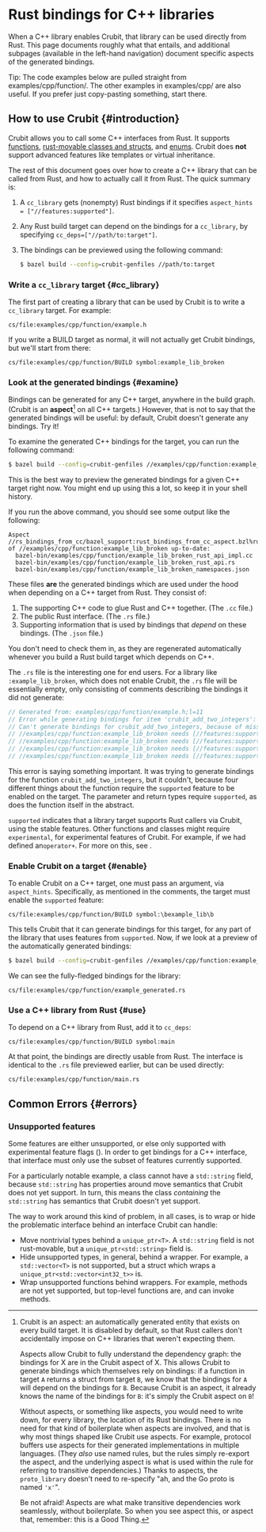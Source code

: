 # Rust bindings for C++ libraries

When a C++ library enables Crubit, that library can be used directly from Rust.
This page documents roughly what that entails, and additional subpages
(available in the left-hand navigation) document specific aspects of the
generated bindings.

Tip: The code examples below are pulled straight from
examples/cpp/function/. The other examples in
examples/cpp/ are also useful. If you prefer just
copy-pasting something, start there.

## How to use Crubit {#introduction}

Crubit allows you to call some C++ interfaces from Rust. It supports
[functions](functions.md),
[rust-movable classes and structs](classes_and_structs.md), and
[enums](enums.md). Crubit does **not** support advanced features like templates
or virtual inheritance.

The rest of this document goes over how to create a C++ library that can be
called from Rust, and how to actually call it from Rust. The quick summary is:

1.  A `cc_library` gets (nonempty) Rust bindings if it specifies `aspect_hints =
    ["//features:supported"]`.

2.  Any Rust build target can depend on the bindings for a `cc_library`, by
    specifying `cc_deps=["//path/to:target"]`.

3.  The bindings can be previewed using the following command:

    ```sh
    $ bazel build --config=crubit-genfiles //path/to:target
    ```

### Write a `cc_library` target {#cc_library}

The first part of creating a library that can be used by Crubit is to write a
`cc_library` target. For example:

```live-snippet
cs/file:examples/cpp/function/example.h
```

If you write a BUILD target as normal, it will not actually get Crubit bindings,
but we'll start from there:

```live-snippet
cs/file:examples/cpp/function/BUILD symbol:example_lib_broken
```

### Look at the generated bindings {#examine}

Bindings can be generated for any C++ target, anywhere in the build graph.
(Crubit is an **aspect**[^aspects] on all C++ targets.) However, that is not to
say that the generated bindings will be useful: by default, Crubit doesn't
generate any bindings. Try it!

To examine the generated C++ bindings for the target, you can run the following
command:

```sh
$ bazel build --config=crubit-genfiles //examples/cpp/function:example_lib_broken
```

This is the best way to preview the generated bindings for a given C++ target
right now. You might end up using this a lot, so keep it in your shell history.

If you run the above command, you should see some output like the following:

```
Aspect //rs_bindings_from_cc/bazel_support:rust_bindings_from_cc_aspect.bzl%rust_bindings_from_cc_aspect of //examples/cpp/function:example_lib_broken up-to-date:
  bazel-bin/examples/cpp/function/example_lib_broken_rust_api_impl.cc
  bazel-bin/examples/cpp/function/example_lib_broken_rust_api.rs
  bazel-bin/examples/cpp/function/example_lib_broken_namespaces.json
```

These files **are** the generated bindings which are used under the hood when
depending on a C++ target from Rust. They consist of:

1.  The supporting C++ code to glue Rust and C++ together. (The `.cc` file.)
2.  The public Rust interface. (The `.rs` file.)
3.  Supporting information that is used by bindings that *depend* on these
    bindings. (The `.json` file.)

You don't need to check them in, as they are regenerated automatically whenever
you build a Rust build target which depends on C++.

The `.rs` file is the interesting one for end users. For a library like
`:example_lib_broken`, which does not enable Crubit, the `.rs` file will be
essentially empty, only consisting of comments describing the bindings it did
not generate:

```rust
// Generated from: examples/cpp/function/example.h;l=11
// Error while generating bindings for item 'crubit_add_two_integers':
// Can't generate bindings for crubit_add_two_integers, because of missing required features (<internal link>):
// //examples/cpp/function:example_lib_broken needs [//features:supported] for crubit_add_two_integers (return type)
// //examples/cpp/function:example_lib_broken needs [//features:supported] for crubit_add_two_integers (the type of x (parameter #0))
// //examples/cpp/function:example_lib_broken needs [//features:supported] for crubit_add_two_integers (the type of y (parameter #1))
// //examples/cpp/function:example_lib_broken needs [//features:supported] for crubit_add_two_integers (extern \"C\" function)
```

This error is saying something important. It was trying to generate bindings for
the function `crubit_add_two_integers`, but it couldn't, because four different
things about the function require the `supported` feature to be enabled on the
target. The parameter and return types require `supported`, as does the function
itself in the abstract.

`supported` indicates that a library target supports Rust callers via Crubit,
using the stable features. Other functions and classes might require
`experimental`, for experimental features of Crubit. For example, if we had
defined an`operator+`. For more on this, see <internal link>.

### Enable Crubit on a target {#enable}

To enable Crubit on a C++ target, one must pass an argument, via `aspect_hints`.
Specifically, as mentioned in the comments, the target must enable the
`supported` feature:

```live-snippet
cs/file:examples/cpp/function/BUILD symbol:\bexample_lib\b
```

This tells Crubit that it can generate bindings for this target, for any part of
the library that uses features from `supported`. Now, if we look at a preview of
the automatically generated bindings:

```sh
$ bazel build --config=crubit-genfiles //examples/cpp/function:example_lib
```

We can see the fully-fledged bindings for the library:

```live-snippet
cs/file:examples/cpp/function/example_generated.rs
```

### Use a C++ library from Rust {#use}

To depend on a C++ library from Rust, add it to `cc_deps`:

```live-snippet
cs/file:examples/cpp/function/BUILD symbol:main
```

At that point, the bindings are directly usable from Rust. The interface is
identical to the `.rs` file previewed earlier, but can be used directly:

```live-snippet
cs/file:examples/cpp/function/main.rs
```

## Common Errors {#errors}

### Unsupported features

Some features are either unsupported, or else only supported with experimental
feature flags (<internal link>). In order to get bindings for a C++
interface, that interface must only use the subset of features currently
supported.

For a particularly notable example, a class cannot have a `std::string` field,
because `std::string` has properties around move semantics that Crubit does not
yet support. In turn, this means the class *containing* the `std::string` has
semantics that Crubit doesn't yet support.

The way to work around this kind of problem, in all cases, is to wrap or hide
the problematic interface behind an interface Crubit can handle:

*   Move nontrivial types behind a `unique_ptr<T>`. A `std::string` field is not
    rust-movable, but a `unique_ptr<std::string>` field is.
*   Hide unsupported types, in general, behind a wrapper. For example, a
    `std::vector<T>` is not supported, but a struct which wraps a
    `unique_ptr<std::vector<int32_t>>` is.
*   Wrap unsupported functions behind wrappers. For example, methods are not yet
    supported, but top-level functions are, and can invoke methods.

[^aspects]: Crubit is an aspect: an automatically generated entity that exists
    on every build target. It is disabled by default, so that Rust
    callers don't accidentally impose on C++ libraries that weren't
    expecting them.

    Aspects allow Crubit to fully understand the dependency graph: the
    bindings for X are in the Crubit aspect of X. This allows Crubit to
    generate bindings which themselves rely on bindings: if a function
    in target `A` returns a struct from target `B`, we know that the
    bindings for `A` will depend on the bindings for `B`. Because Crubit
    is an aspect, it already knows the name of the bindings for `B`:
    it's simply the Crubit aspect on `B`!

    Without aspects, or something like aspects, you would need to write
    down, for every library, the location of its Rust bindings. There is
    no need for that kind of boilerplate when aspects are involved, and
    that is why most things shaped like Crubit use aspects. For example,
    protocol buffers use aspects for their generated implementations in
    multiple languages. (They *also* use named rules, but the rules
    simply re-export the aspect, and the underlying aspect is what is
    used within the rule for referring to transitive dependencies.)
    Thanks to aspects, the `proto_library` doesn't need to re-specify
    "ah, and the Go proto is named `'x'`".

    Be not afraid! Aspects are what make transitive dependencies work
    seamlessly, without boilerplate. So when you see aspect this, or
    aspect that, remember: this is a Good Thing.
